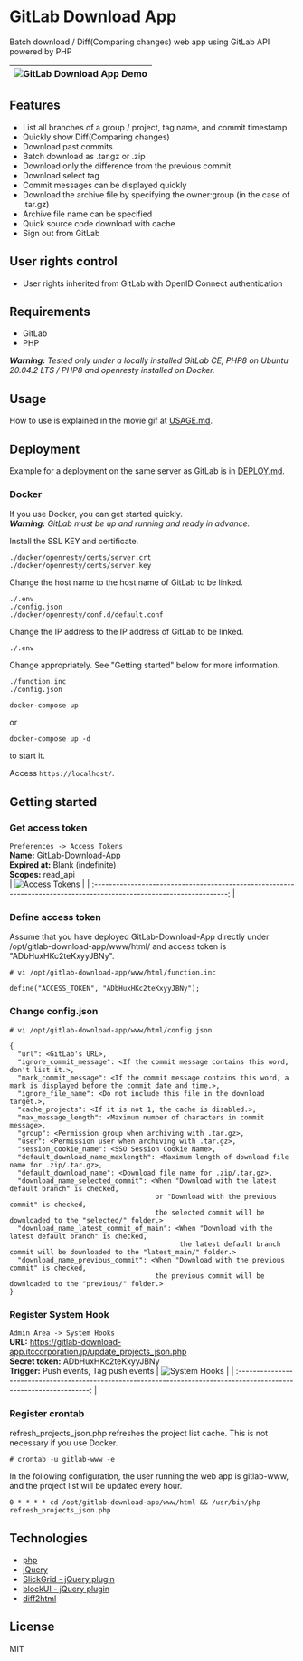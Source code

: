 # GitLab Download App

Batch download / Diff(Comparing changes) web app using GitLab API powered by PHP

| ![GitLab Download App Demo](https://user-images.githubusercontent.com/76575923/150256013-ef659c55-efa0-4588-a699-cd1b21f632ee.gif) |
| :--------------------------------------------------------------------------------------------------------------------------------: |

## Features

- List all branches of a group / project, tag name, and commit timestamp
- Quickly show Diff(Comparing changes)
- Download past commits
- Batch download as .tar.gz or .zip
- Download only the difference from the previous commit
- Download select tag
- Commit messages can be displayed quickly
- Download the archive file by specifying the owner:group (in the case of .tar.gz)
- Archive file name can be specified
- Quick source code download with cache
- Sign out from GitLab

## User rights control

- User rights inherited from GitLab with OpenID Connect authentication

## Requirements

- GitLab
- PHP

_**Warning:** Tested only under a locally installed GitLab CE, PHP8 on Ubuntu 20.04.2 LTS / PHP8 and openresty installed on Docker._

## Usage

How to use is explained in the movie gif at [USAGE.md](USAGE.md).

## Deployment

Example for a deployment on the same server as GitLab is in [DEPLOY.md](DEPLOY.md).

### Docker

If you use Docker, you can get started quickly.  
_**Warning:** GitLab must be up and running and ready in advance._

Install the SSL KEY and certificate.

```
./docker/openresty/certs/server.crt
./docker/openresty/certs/server.key
```

Change the host name to the host name of GitLab to be linked.

```
./.env
./config.json
./docker/openresty/conf.d/default.conf
```

Change the IP address to the IP address of GitLab to be linked.

```
./.env
```

Change appropriately. See "Getting started" below for more information.

```
./function.inc
./config.json
```

```
docker-compose up
```

or

```
docker-compose up -d
```

to start it.

Access `https://localhost/`.

## Getting started

### Get access token

`Preferences -> Access Tokens`  
**Name:** GitLab-Download-App  
**Expired at:** Blank (indefinite)  
**Scopes:** read_api  
| ![Access Tokens](https://user-images.githubusercontent.com/76575923/148753901-ed3e8fe3-0080-4ef2-847f-2bc5ec4e04de.png) |
| :-------------------------------------------------------------------------------------------------------------------: |

### Define access token

Assume that you have deployed GitLab-Download-App directly under /opt/gitlab-download-app/www/html/ and access token is "ADbHuxHKc2teKxyyJBNy".

```
# vi /opt/gitlab-download-app/www/html/function.inc
```

```
define("ACCESS_TOKEN", "ADbHuxHKc2teKxyyJBNy");
```

### Change config.json

```
# vi /opt/gitlab-download-app/www/html/config.json
```

```
{
  "url": <GitLab's URL>,
  "ignore_commit_message": <If the commit message contains this word, don't list it.>,
  "mark_commit_message": <If the commit message contains this word, a mark is displayed before the commit date and time.>,
  "ignore_file_name": <Do not include this file in the download target.>,
  "cache_projects": <If it is not 1, the cache is disabled.>,
  "max_message_length": <Maximum number of characters in commit message>,
  "group": <Permission group when archiving with .tar.gz>,
  "user": <Permission user when archiving with .tar.gz>,
  "session_cookie_name": <SSO Session Cookie Name>,
  "default_download_name_maxlength": <Maximum length of download file name for .zip/.tar.gz>,
  "default_download_name": <Download file name for .zip/.tar.gz>,
  "download_name_selected_commit": <When "Download with the latest default branch" is checked,
                                    or "Download with the previous commit" is checked,
                                    the selected commit will be downloaded to the "selected/" folder.>
  "download_name_latest_commit_of_main": <When "Download with the latest default branch" is checked,
                                          the latest default branch commit will be downloaded to the "latest_main/" folder.>
  "download_name_previous_commit": <When "Download with the previous commit" is checked,
                                    the previous commit will be downloaded to the "previous/" folder.>
}
```

### Register System Hook

`Admin Area -> System Hooks`  
**URL:** https://gitlab-download-app.itccorporation.jp/update_projects_json.php  
**Secret token:** ADbHuxHKc2teKxyyJBNy  
**Trigger:** Push events, Tag push events
| ![System Hooks](https://user-images.githubusercontent.com/76575923/148754112-6df3e076-ca1c-4915-b00c-f36e377c4f57.png) |
| :-------------------------------------------------------------------------------------------------------------------: |

### Register crontab

refresh_projects_json.php refreshes the project list cache. This is not necessary if you use Docker.

```
# crontab -u gitlab-www -e
```

In the following configuration, the user running the web app is gitlab-www, and the project list will be updated every hour.

```
0 * * * * cd /opt/gitlab-download-app/www/html && /usr/bin/php refresh_projects_json.php
```

## Technologies

- [php](https://www.php.net/)
- [jQuery](https://jquery.com/)
- [SlickGrid - jQuery plugin](https://slickgrid.net/)
- [blockUI - jQuery plugin](https://malsup.com/jquery/block/)
- [diff2html](https://diff2html.xyz/)

## License

MIT
